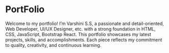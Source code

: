 # PortFolio
Welcome to my portfolio! I’m Varshini S.S, a passionate and detail-oriented, Web Developer, UI/UX Designer, etc. with a strong foundation in HTML, CSS, JavaScript, Bootstrap React. This portfolio showcases my latest projects, skills, and accomplishments. Each piece reflects my commitment to quality, creativity, and continuous learning.
